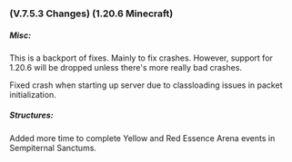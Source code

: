 ### **(V.7.5.3 Changes) (1.20.6 Minecraft)**

##### Misc:
This is a backport of fixes. Mainly to fix crashes. However, support for 1.20.6 will be dropped unless there's more really bad crashes.

Fixed crash when starting up server due to classloading issues in packet initialization.

##### Structures:
Added more time to complete Yellow and Red Essence Arena events in Sempiternal Sanctums.
